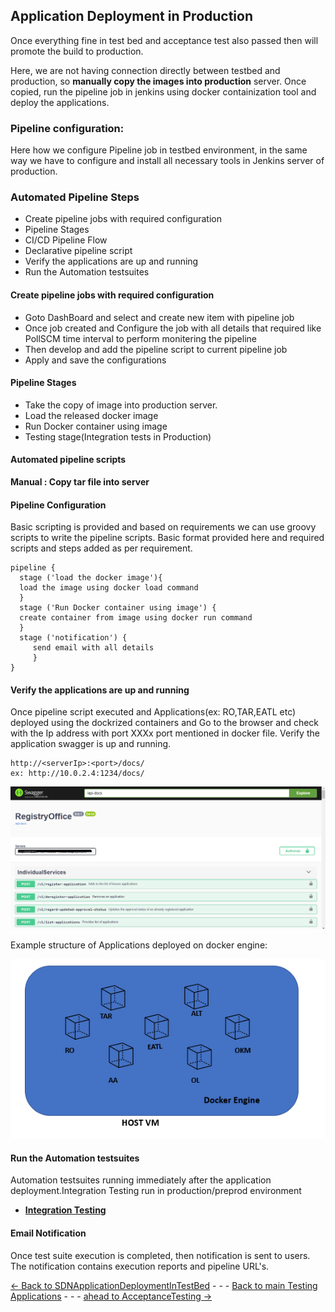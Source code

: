 
## Application Deployment in Production 
Once everything fine in test bed and acceptance test also passed then will promote the build to production. 
      
Here, we are not having connection directly between testbed and production, so **manually copy the images into production** server. Once copied, run the pipeline job in jenkins using docker containization tool and deploy the applications.

### Pipeline configuration:
Here how we configure Pipeline job in testbed environment, in the same way we have to configure and install all necessary tools in Jenkins server of production.

### Automated Pipeline Steps
- Create pipeline jobs with required configuration
- Pipeline Stages 
- CI/CD Pipeline Flow
- Declarative pipeline script
- Verify the applications are up and running
- Run the Automation testsuites
 
#### Create pipeline jobs with required configuration
- Goto DashBoard and select and create new item with pipeline job
- Once job created and Configure the job with all details that required like PollSCM time interval to perform monitering the pipeline 
- Then develop and add the pipeline script to current pipeline job
- Apply and save the configurations

#### Pipeline Stages 
- Take the copy of image into production server.
- Load the released docker image
- Run Docker container using image
- Testing stage(Integration tests in Production) 

#### Automated pipeline scripts
**Manual : Copy tar file into server**

#### Pipeline Configuration  
Basic scripting is provided and based on requirements we can use groovy scripts to write the pipeline scripts. Basic format provided here and required scripts and steps added as per requirement.

    pipeline {
      stage ('load the docker image'){
      load the image using docker load command
      } 
      stage ('Run Docker container using image') {
      create container from image using docker run command
      }
      stage ('notification') {
         send email with all details
         }
    }
    
#### Verify the applications are up and running
   
Once pipeline script executed and Applications(ex: RO,TAR,EATL etc) deployed using the dockrized containers and Go to the browser and check with the Ip address with port XXXx port mentioned in docker file. Verify the application swagger is up and running.
    
    http://<serverIp>:<port>/docs/
    ex: http://10.0.2.4:1234/docs/

![RO](Images/Ro.png) 

Example structure of Applications deployed on docker engine:

![Allapplications in siglepage](Images/AllApplicationsexample.PNG)

#### Run the Automation testsuites 
Automation testsuites running immediately after the application deployment.Integration Testing run in production/preprod environment 

 - [**Integration Testing**](../../IntegrationTesting/Overview/ConceptsAndOverview.md)

 
#### Email Notification
Once test suite execution is completed, then notification is sent to users. The notification contains execution reports and pipeline URL's.


[<- Back to SDNApplicationDeploymentInTestBed](../SDNApplicationPatternDeployment/AppDeploymentInTestBed.md) - - - [Back to main Testing Applications](../../../TestingApplications.md) - - - [ahead to AcceptanceTesting ->](../../AcceptanceTesting/Overview/OverviewAndConcepts.md)